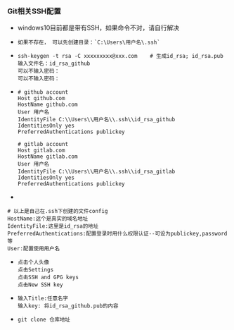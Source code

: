 

### Git相关SSH配置

- windows10目前都是带有SSH，如果命令不对，请自行解决

- ```
  如果不存在， 可以先创建目录：`C:\Users\用户名\.ssh`
  ```

- ```
  ssh-keygen -t rsa -C xxxxxxxxx@xxx.com	# 生成id_rsa; id_rsa.pub
  输入文件名：id_rsa_github
  可以不输入密码：
  可以不输入密码：
  ```

- ```
  # github account
  Host github.com
  HostName github.com
  User 用户名
  IdentityFile C:\\Users\\用户名\\.ssh\\id_rsa_github
  IdentitiesOnly yes
  PreferredAuthentications publickey
  
  # gitlab account
  Host gitlab.com
  HostName gitlab.com
  User 用户名
  IdentityFile C:\\Users\\用户名\\.ssh\\id_rsa_gitlab
  IdentitiesOnly yes
  PreferredAuthentications publickey
  ```

- 
  
  ```
  # 以上是自己在.ssh下创建的文件config
  HostName:这个是真实的域名地址
  IdentityFile:这里是id_rsa的地址
  PreferredAuthentications:配置登录时用什么权限认证--可设为publickey,password等
  User:配置使用用户名
  ```
  
- ```
  点击个人头像
  点击Settings
  点击SSH and GPG keys
  点击New SSH key
  ```

- ```
  输入Title:任意名字
  输入key: 将id_rsa_github.pub的内容
  ```

- ```
  git clone 仓库地址
  ```

  
